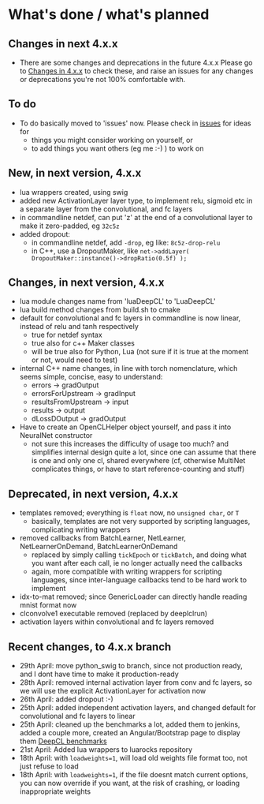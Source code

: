 # What's done / what's planned

## Changes in next 4.x.x

* There are some changes and deprecations in the future 4.x.x   Please go to [Changes in 4.x.x](https://github.com/hughperkins/DeepCL/blob/4.x.x/doc/Changes.md) to check these, and raise an issues for any changes or deprecations you're not 100% comfortable with.

## To do

* To do basically moved to 'issues' now.  Please check in [issues](https://github.com/hughperkins/DeepCL/issues) for ideas for
  * things you might consider working on yourself, or
  * to add things you want others (eg me :-) ) to work on

## New, in next version, 4.x.x

* lua wrappers created, using swig
* added new ActivationLayer layer type, to implement relu, sigmoid etc in a separate layer from the convolutional,
and fc layers
* in commandline netdef, can put 'z' at the end of a convolutional layer to make it zero-padded, eg `32c5z`
* added dropout:
  * in commandline netdef, add `-drop`, eg like: `8c5z-drop-relu`
  * in C++, use a DropoutMaker, like `net->addLayer( DropoutMaker::instance()->dropRatio(0.5f) );`

## Changes, in next version, 4.x.x

* lua module changes name from 'luaDeepCL' to 'LuaDeepCL'
* lua build method changes from build.sh to cmake
* default for convolutional and fc layers in commandline is now linear, instead of relu and tanh respectively
  * true for netdef syntax
  * true also for c++ Maker classes
  * will be true also for Python, Lua (not sure if it is true at the moment or not, would need to test)
* internal C++ name changes, in line with torch nomenclature, which seems simple, concise, easy to understand:
  * errors -> gradOutput
  * errorsForUpstream -> gradInput
  * resultsFromUpstream -> input
  * results -> output
  * dLossDOutput -> gradOutput
* Have to create an OpenCLHelper object yourself, and pass it into NeuralNet constructor
  * not sure this increases the difficulty of usage too much?  and simplifies internal design quite a lot, since
one can assume that there is one and only one cl, shared everywhere (cf, otherwise MultiNet complicates things, or have to start reference-counting and stuff)

## Deprecated, in next version, 4.x.x

* templates removed; everything is `float` now, no `unsigned char`, or `T`
  * basically, templates are not very
    supported by scripting languages, complicating writing wrappers
* removed callbacks from BatchLearner, NetLearner, NetLearnerOnDemand, BatchLearnerOnDemand
  * replaced by simply calling `tickEpoch` or `tickBatch`, and doing what you want after each call, ie no longer actually need the callbacks
  * again, more compatible with writing wrappers for scripting languages, since inter-language callbacks tend to be hard work to implement
* idx-to-mat removed; since GenericLoader can directly handle reading mnist format now
* clconvolve1 executable removed (replaced by deeplclrun)
* activation layers within convolutional and fc layers removed

## Recent changes, to 4.x.x branch

* 29th April: move python_swig to branch, since not production ready, and I dont have time to make it production-ready
* 28th April: removed internal activation layer from conv and fc layers, so we will use the explicit ActivationLayer for activation now
* 26th April: added dropout :-)
* 25th April: added independent activation layers, and changed default for convolutional and fc layers to linear
* 25th April: cleaned up the benchmarks a lot, added them to jenkins, added a couple more, created an Angular/Bootstrap page to display them [DeepCL benchmarks](http://hughperkins.github.io/DeepCL/benchmarking/)
* 21st April: Added lua wrappers to luarocks repository
* 18th April: with `loadweights=1`, will load old weights file format too, not just refuse to load
* 18th April: with `loadweights=1`, if the file doesnt match current options, you can now override if you want, at the risk of crashing, or loading inappropriate weights

